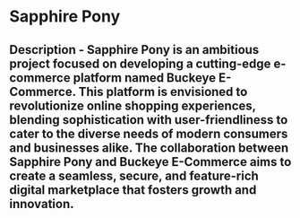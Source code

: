 # Sapphire Pony

## Description - Sapphire Pony is an ambitious project focused on developing a cutting-edge e-commerce platform named Buckeye E-Commerce. This platform is envisioned to revolutionize online shopping experiences, blending sophistication with user-friendliness to cater to the diverse needs of modern consumers and businesses alike. The collaboration between Sapphire Pony and Buckeye E-Commerce aims to create a seamless, secure, and feature-rich digital marketplace that fosters growth and innovation. 
